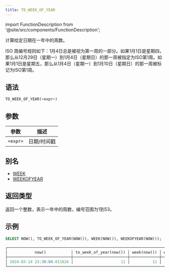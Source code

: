 ```yaml
---
title: TO_WEEK_OF_YEAR
---
```

import FunctionDescription from '@site/src/components/FunctionDescription';

<FunctionDescription description="引入或更新于：v1.2.151"/>

计算给定日期在一年中的周数。

ISO 周编号规则如下：1月4日总是被视为第一周的一部分。如果1月1日是星期四，那么从12月29日（星期一）到1月4日（星期日）的那一周被指定为ISO第1周。如果1月1日是星期五，那么从1月4日（星期一）到1月10日（星期日）的那一周被标记为ISO第1周。

## 语法

```sql
TO_WEEK_OF_YEAR(<expr>)
```

## 参数

| 参数      | 描述         |
|-----------|--------------|
| `<expr>`  | 日期/时间戳  |

## 别名

- [WEEK](week.md)
- [WEEKOFYEAR](weekofyear.md)

## 返回类型

返回一个整数，表示一年中的周数，编号范围为1到53。

## 示例

```sql
SELECT NOW(), TO_WEEK_OF_YEAR(NOW()), WEEK(NOW()), WEEKOFYEAR(NOW());

┌───────────────────────────────────────────────────────────────────────────────────────┐
│            now()           │ to_week_of_year(now()) │ week(now()) │ weekofyear(now()) │
├────────────────────────────┼────────────────────────┼─────────────┼───────────────────┤
│ 2024-03-14 23:30:04.011624 │                     11 │          11 │                11 │
└───────────────────────────────────────────────────────────────────────────────────────┘
```